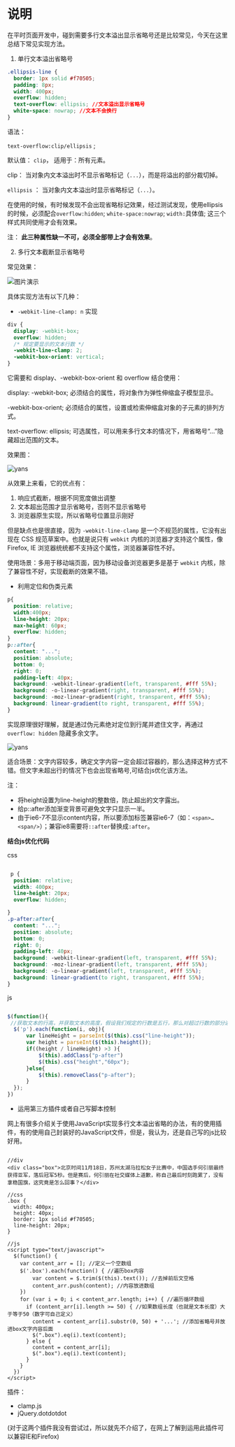 # 说明

在平时页面开发中，碰到需要多行文本溢出显示省略号还是比较常见，今天在这里总结下常见实现方法。

1. 单行文本溢出省略号

```css
.ellipsis-line {
  border: 1px solid #f70505;
  padding: 8px;
  width: 400px;
  overflow: hidden;
  text-overflow: ellipsis; //文本溢出显示省略号
  white-space: nowrap; //文本不会换行
}
```

语法：

 `text-overflow:clip/ellipsis` ;

默认值： `clip`， 
适用于：所有元素。

clip： 当对象内文本溢出时不显示省略标记（`...`），而是将溢出的部分裁切掉。 

`ellipsis` ： 当对象内文本溢出时显示省略标记（`...`）。

在使用的时候，有时候发现不会出现省略标记效果，经过测试发现，使用ellipsis的时候，必须配合`overflow:hidden`; `white-space:nowrap`; `width:`具体值; 这三个样式共同使用才会有效果。

注： **此三种属性缺一不可，必须全部带上才会有效果**。

2. 多行文本截断显示省略号

常见效果：

![图片演示](https://segmentfault.com/img/bVbiZjB?w=698&h=332)

具体实现方法有以下几种：

* `-webkit-line-clamp: n`  实现

```css
div {
  display: -webkit-box;
  overflow: hidden;
  /* 规定要显示的文本行数 */
  -webkit-line-clamp: 2; 
  -webkit-box-orient: vertical;
}
```

它需要和 display、-webkit-box-orient 和 overflow 结合使用：

display: -webkit-box; 必须结合的属性，将对象作为弹性伸缩盒子模型显示。

-webkit-box-orient; 必须结合的属性，设置或检索伸缩盒对象的子元素的排列方式。

text-overflow: ellipsis; 可选属性，可以用来多行文本的情况下，用省略号“…”隐藏超出范围的文本。

效果图：

![yans](https://segmentfault.com/img/bVbiZjI?w=898&h=395)

从效果上来看，它的优点有：

1. 响应式截断，根据不同宽度做出调整
2. 文本超出范围才显示省略号，否则不显示省略号
3. 浏览器原生实现，所以省略号位置显示刚好

但是缺点也是很直接，因为 `-webkit-line-clamp` 是一个不规范的属性，它没有出现在 CSS 规范草案中。也就是说只有 `webkit` 内核的浏览器才支持这个属性，像 Firefox, IE 浏览器统统都不支持这个属性，浏览器兼容性不好。

使用场景：多用于移动端页面，因为移动设备浏览器更多是基于 `webkit` 内核，除了兼容性不好，实现截断的效果不错。

* 利用定位和伪类元素

```css
p{
  position: relative; 
  width:400px;
  line-height: 20px; 
  max-height: 60px;
  overflow: hidden;
}
p::after{
  content: "..."; 
  position: absolute; 
  bottom: 0; 
  right: 0; 
  padding-left: 40px;
  background: -webkit-linear-gradient(left, transparent, #fff 55%);
  background: -o-linear-gradient(right, transparent, #fff 55%);
  background: -moz-linear-gradient(right, transparent, #fff 55%);
  background: linear-gradient(to right, transparent, #fff 55%);
}
```

实现原理很好理解，就是通过伪元素绝对定位到行尾并遮住文字，再通过  `overflow: hidden`  隐藏多余文字。

![yans](https://segmentfault.com/img/bVbjN7v?w=722&h=177)

适合场景：文字内容较多，确定文字内容一定会超过容器的，那么选择这种方式不错。但文字未超出行的情况下也会出现省略号,可结合js优化该方法。 

注：

* 将height设置为line-height的整数倍，防止超出的文字露出。
* 给p::after添加渐变背景可避免文字只显示一半。
* 由于ie6-7不显示content内容，所以要添加标签兼容ie6-7（如：`<span>…<span/>`）；兼容ie8需要将`::after`替换成`:after`。

**结合js优化代码**

css

```css

 p {
  position: relative;
  width: 400px;
  line-height: 20px;
  overflow: hidden;

}
.p-after:after{
  content: "..."; 
  position: absolute; 
  bottom: 0; 
  right: 0; 
  padding-left: 40px;
  background: -webkit-linear-gradient(left, transparent, #fff 55%);
  background: -moz-linear-gradient(left, transparent, #fff 55%);
  background: -o-linear-gradient(left, transparent, #fff 55%);
  background: linear-gradient(to right, transparent, #fff 55%);
}
```

js

```javascript

$(function(){
 //获取文本的行高，并获取文本的高度，假设我们规定的行数是五行，那么对超过行数的部分进行限制高度，并加上省略号
  $('p').each(function(i, obj){
      var lineHeight = parseInt($(this).css("line-height"));
      var height = parseInt($(this).height());
      if((height / lineHeight) >3 ){
          $(this).addClass("p-after")
          $(this).css("height","60px");
      }else{
          $(this).removeClass("p-after");
      }
  });
})
```

* 运用第三方插件或者自己写脚本控制

网上有很多介绍关于使用JavaScript实现多行文本溢出省略的办法，有的使用插件，有的使用自己封装好的JavaScript文件，但是，我认为，还是自己写的js比较好用。

```

//div
<div class="box">北京时间11月18日，苏州太湖马拉松女子比赛中，中国选手何引丽最终获得亚军，落后冠军5秒。但是赛后，何引丽在社交媒体上道歉，称自己最后时刻跑累了，没有拿稳国旗，这究竟是怎么回事？</div>

//css
.box {
  width: 400px;
  height: 40px;
  border: 1px solid #f70505;
  line-height: 20px;
}

//js
<script type="text/javascript">
  $(function() {
    var content_arr = []; //定义一个空数组
    $('.box').each(function() { //遍历box内容
        var content = $.trim($(this).text()); //去掉前后文空格
        content_arr.push(content); //内容放进数组
    })
    for (var i = 0; i < content_arr.length; i++) { //遍历循环数组
      if (content_arr[i].length >= 50) { //如果数组长度（也就是文本长度）大于等于50（数字可自己定义）
        content = content_arr[i].substr(0, 50) + '...'; //添加省略号并放进box文字内容后面
        $(".box").eq(i).text(content);
      } else {
        content = content_arr[i];
        $(".box").eq(i).text(content);
      }
    }
  })
</script>
```

插件：

* clamp.js
* jQuery.dotdotdot

(对于这两个插件我没有尝试过，所以就先不介绍了，在网上了解到运用此插件可以兼容IE和Firefox)
